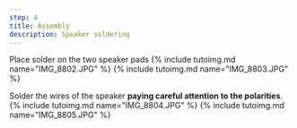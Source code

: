 ```yaml
---
step: 4
title: Assembly
description: Speaker soldering 
---
```


Place solder on the two speaker pads
{% include tutoimg.md name="IMG_8802.JPG" %}
{% include tutoimg.md name="IMG_8803.JPG" %}

Solder the wires of the speaker **paying careful attention to the polarities**.
{% include tutoimg.md name="IMG_8804.JPG" %}
{% include tutoimg.md name="IMG_8805.JPG" %}
